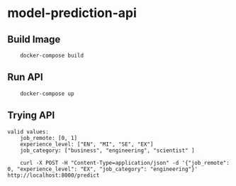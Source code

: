 # model-prediction-api

## Build Image

```
    docker-compose build
```


## Run API

```
    docker-compose up
```

## Trying API

```
valid values:
    job_remote: [0, 1]
    experience_level: ["EN", "MI", "SE", "EX"]
    job_category: ["business", "engineering", "scientist" ]

    curl -X POST -H "Content-Type=application/json" -d '{"job_remote": 0, "experience_level": "EX", "job_category": "engineering"}' http://localhost:8000/predict
```